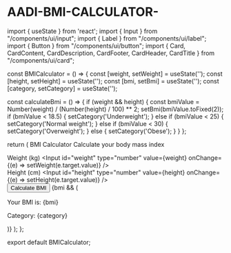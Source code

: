 # AADI-BMI-CALCULATOR-
import { useState } from 'react';
import { Input } from "/components/ui/input";
import { Label } from "/components/ui/label";
import { Button } from "/components/ui/button";
import { Card, CardContent, CardDescription, CardFooter, CardHeader, CardTitle } from "/components/ui/card";

const BMICalculator = () => {
  const [weight, setWeight] = useState('');
  const [height, setHeight] = useState('');
  const [bmi, setBmi] = useState('');
  const [category, setCategory] = useState('');

  const calculateBmi = () => {
    if (weight && height) {
      const bmiValue = Number(weight) / (Number(height) / 100) ** 2;
      setBmi(bmiValue.toFixed(2));
      if (bmiValue < 18.5) {
        setCategory('Underweight');
      } else if (bmiValue < 25) {
        setCategory('Normal weight');
      } else if (bmiValue < 30) {
        setCategory('Overweight');
      } else {
        setCategory('Obese');
      }
    }
  };

  return (
    <Card className="max-w-md mx-auto p-4">
      <CardHeader>
        <CardTitle>BMI Calculator</CardTitle>
        <CardDescription>Calculate your body mass index</CardDescription>
      </CardHeader>
      <CardContent>
        <div className="flex flex-col space-y-4">
          <div className="flex flex-col space-y-2">
            <Label htmlFor="weight">Weight (kg)</Label>
            <Input id="weight" type="number" value={weight} onChange={(e) => setWeight(e.target.value)} />
          </div>
          <div className="flex flex-col space-y-2">
            <Label htmlFor="height">Height (cm)</Label>
            <Input id="height" type="number" value={height} onChange={(e) => setHeight(e.target.value)} />
          </div>
        </div>
      </CardContent>
      <CardFooter>
        <Button onClick={calculateBmi}>Calculate BMI</Button>
        {bmi && (
          <div className="flex flex-col space-y-2 mt-4">
            <p>Your BMI is: {bmi}</p>
            <p>Category: {category}</p>
          </div>
        )}
      </CardFooter>
    </Card>
  );
};

export default BMICalculator;
